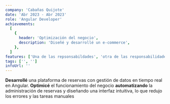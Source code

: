 ```yaml
---
company: 'Cabañas Quijote'
date: 'Abr 2023 - Abr 2023'
role: 'Angular Developer'
achievements:
  [
    {
      header: 'Optimización del negocio',
      description: 'Diseñé y desarrollé un e-commerce',
    },
  ]
features: ['Una de las repsonsabildades', 'otra de las responsabilidades']
tags: ['', '']
infoUrl: ''
---
```


**Desarrollé** una plataforma de reservas con gestión de datos en tiempo real en Angular. **Optimicé** el funcionamiento del negocio **automatizando** la administración de reservas y diseñando una interfaz intuitiva, lo que redujo los errores y las tareas manuales
